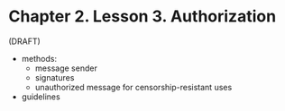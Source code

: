 # Chapter 2. Lesson 3. Authorization

(DRAFT)

- methods:
  - message sender
  - signatures
  - unauthorized message for censorship-resistant uses
- guidelines

